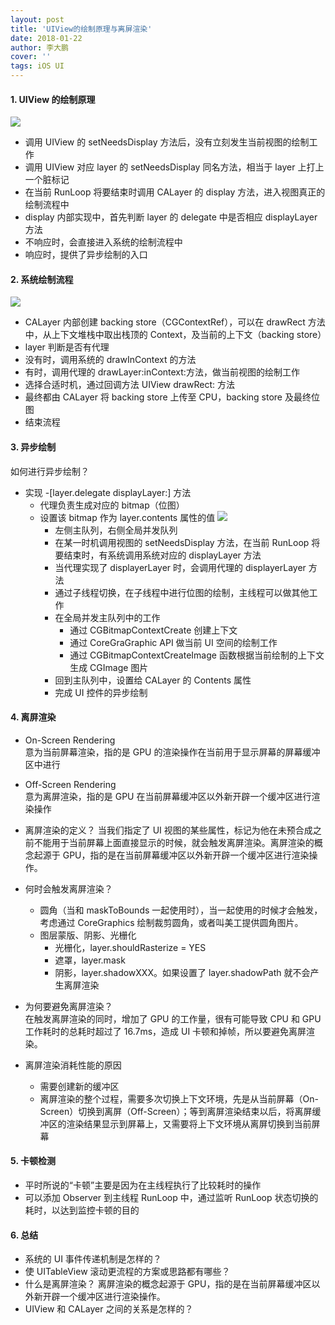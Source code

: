 ```yaml
---
layout: post
title: 'UIView的绘制原理与离屏渲染'
date: 2018-01-22
author: 李大鹏
cover: ''
tags: iOS UI
---
```


#### 1. UIView 的绘制原理

![](http://files.pandaleo.cn/a024d8380306ff897729d1e27a34e96f.png)

- 调用 UIView 的 setNeedsDisplay 方法后，没有立刻发生当前视图的绘制工作
- 调用 UIView 对应 layer 的 setNeedsDisplay 同名方法，相当于 layer 上打上一个脏标记
- 在当前 RunLoop 将要结束时调用 CALayer 的 display 方法，进入视图真正的绘制流程中
- display 内部实现中，首先判断 layer 的 delegate 中是否相应 displayLayer 方法
- 不响应时，会直接进入系统的绘制流程中
- 响应时，提供了异步绘制的入口

#### 2. 系统绘制流程

![](http://files.pandaleo.cn/6ea1a01c31abb5bc258cc9d12c1edc8e.png)

- CALayer 内部创建 backing store（CGContextRef），可以在 drawRect 方法中，从上下文堆栈中取出栈顶的 Context，及当前的上下文（backing store）
- layer 判断是否有代理
- 没有时，调用系统的 drawInContext 的方法
- 有时，调用代理的 drawLayer:inContext:方法，做当前视图的绘制工作
- 选择合适时机，通过回调方法 UIView drawRect: 方法
- 最终都由 CALayer 将 backing store 上传至 CPU，backing store 及最终位图
- 结束流程

#### 3. 异步绘制

如何进行异步绘制？

- 实现 -[layer.delegate displayLayer:] 方法
  - 代理负责生成对应的 bitmap（位图）
  - 设置该 bitmap 作为 layer.contents 属性的值
    ![](http://files.pandaleo.cn/d73a8030e58e049c16ccfbf4b5288f39.png)
    - 左侧主队列，右侧全局并发队列
    - 在某一时机调用视图的 setNeedsDisplay 方法，在当前 RunLoop 将要结束时，有系统调用系统对应的 displayLayer 方法
    - 当代理实现了 displayerLayer 时，会调用代理的 displayerLayer 方法
    - 通过子线程切换，在子线程中进行位图的绘制，主线程可以做其他工作
    - 在全局并发主队列中的工作
      - 通过 CGBitmapContextCreate 创建上下文
      - 通过 CoreGraGraphic API 做当前 UI 空间的绘制工作
      - 通过 CGBitmapContextCreateImage 函数根据当前绘制的上下文生成 CGImage 图片
    - 回到主队列中，设置给 CALayer 的 Contents 属性
    - 完成 UI 控件的异步绘制

#### 4. 离屏渲染

- On-Screen Rendering  
  意为当前屏幕渲染，指的是 GPU 的渲染操作在当前用于显示屏幕的屏幕缓冲区中进行
- Off-Screen Rendering  
  意为离屏渲染，指的是 GPU 在当前屏幕缓冲区以外新开辟一个缓冲区进行渲染操作
- 离屏渲染的定义？
  当我们指定了 UI 视图的某些属性，标记为他在未预合成之前不能用于当前屏幕上面直接显示的时候，就会触发离屏渲染。离屏渲染的概念起源于 GPU，指的是在当前屏幕缓冲区以外新开辟一个缓冲区进行渲染操作。
- 何时会触发离屏渲染？

  - 圆角（当和 maskToBounds 一起使用时），当一起使用的时候才会触发，考虑通过 CoreGraphics 绘制裁剪圆角，或者叫美工提供圆角图片。
  - 图层蒙版、阴影、光栅化
    - 光栅化，layer.shouldRasterize = YES
    - 遮罩，layer.mask
    - 阴影，layer.shadowXXX。如果设置了 layer.shadowPath 就不会产生离屏渲染

- 为何要避免离屏渲染？  
  在触发离屏渲染的同时，增加了 GPU 的工作量，很有可能导致 CPU 和 GPU 工作耗时的总耗时超过了 16.7ms，造成 UI 卡顿和掉帧，所以要避免离屏渲染。
- 离屏渲染消耗性能的原因
  - 需要创建新的缓冲区
  - 离屏渲染的整个过程，需要多次切换上下文环境，先是从当前屏幕（On-Screen）切换到离屏（Off-Screen）；等到离屏渲染结束以后，将离屏缓冲区的渲染结果显示到屏幕上，又需要将上下文环境从离屏切换到当前屏幕

#### 5. 卡顿检测

- 平时所说的“卡顿”主要是因为在主线程执行了比较耗时的操作
- 可以添加 Observer 到主线程 RunLoop 中，通过监听 RunLoop 状态切换的耗时，以达到监控卡顿的目的

#### 6. 总结

- 系统的 UI 事件传递机制是怎样的？
- 使 UITableView 滚动更流程的方案或思路都有哪些？
- 什么是离屏渲染？
  离屏渲染的概念起源于 GPU，指的是在当前屏幕缓冲区以外新开辟一个缓冲区进行渲染操作。
- UIView 和 CALayer 之间的关系是怎样的？
